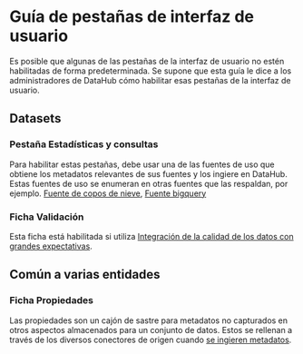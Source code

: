 # Guía de pestañas de interfaz de usuario

Es posible que algunas de las pestañas de la interfaz de usuario no estén habilitadas de forma predeterminada. Se supone que esta guía le dice a los administradores de DataHub cómo habilitar esas pestañas de la interfaz de usuario.

## Datasets

### Pestaña Estadísticas y consultas

Para habilitar estas pestañas, debe usar una de las fuentes de uso que obtiene los metadatos relevantes de sus fuentes y los ingiere en DataHub. Estas fuentes de uso se enumeran en otras fuentes que las respaldan, por ejemplo. [Fuente de copos de nieve](../../docs/generated/ingestion/sources/snowflake.md), [Fuente bigquery](../../docs/generated/ingestion/sources/bigquery.md)

### Ficha Validación

Esta ficha está habilitada si utiliza [Integración de la calidad de los datos con grandes expectativas](../../metadata-ingestion/integration_docs/great-expectations.md).

## Común a varias entidades

### Ficha Propiedades

Las propiedades son un cajón de sastre para metadatos no capturados en otros aspectos almacenados para un conjunto de datos. Estos se rellenan a través de los diversos conectores de origen cuando [se ingieren metadatos](../../metadata-ingestion/README.md).

